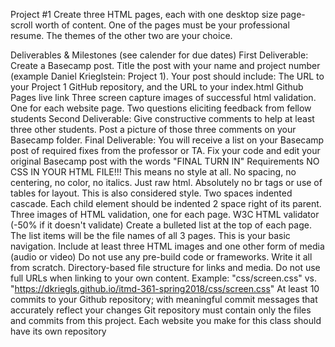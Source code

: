Project #1
Create three HTML pages, each with one desktop size page-scroll worth of content. One of the pages must be your professional resume. The themes of the other two are your choice.

Deliverables & Milestones (see calender for due dates)
First Deliverable: Create a Basecamp post. Title the post with your name and project number (example Daniel Krieglstein: Project 1). Your post should include:
The URL to your Project 1 GitHub repository, and the URL to your index.html Github Pages live link
Three screen capture images of successful html validation. One for each website page.
Two questions eliciting feedback from fellow students
Second Deliverable: Give constructive comments to help at least three other students. Post a picture of those three comments on your Basecamp folder.
Final Deliverable: You will receive a list on your Basecamp post of required fixes from the professor or TA. Fix your code and edit your original Basecamp post with the words "FINAL TURN IN"
Requirements
NO CSS IN YOUR HTML FILE!!! This means no style at all. No spacing, no centering, no color, no italics. Just raw html.
Absolutely no br tags or use of tables for layout. This is also considered style.
Two spaces indented cascade. Each child element should be indented 2 space right of its parent.
Three images of HTML validation, one for each page. W3C HTML validator (-50% if it doesn't validate)
Create a bulleted list at the top of each page. The list items will be the file names of all 3 pages. This is your basic navigation.
Include at least three HTML images and one other form of media (audio or video)
Do not use any pre-build code or frameworks. Write it all from scratch.
Directory-based file structure for links and media. Do not use full URLs when linking to your own content. Example: "css/screen.css" vs. "https://dkriegls.github.io/itmd-361-spring2018/css/screen.css"
At least 10 commits to your Github repository; with meaningful commit messages that accurately reflect your changes
Git repository must contain only the files and commits from this project. Each website you make for this class should have its own repository
